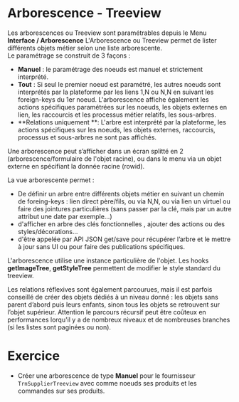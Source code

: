 Arborescence - Treeview
====================

Les arborescences ou Treeview sont paramétrables depuis le Menu **Interface / Arborescence** 
L'Arborescence ou Treeview permet de lister différents objets métier selon une liste arborescente.  
Le paramétrage se construit de 3 façons :  
- **Manuel** : le paramétrage des noeuds est manuel et strictement interprété. 
- **Tout** :  Si seul le premier noeud est paramétré, les autres noeuds sont interprétés par la plateforme par les liens 1,N ou N,N en suivant les foreign-keys du 1er noeud. L'arborescence affiche également les actions spécifiques paramétrées sur les noeuds, les objets externes en lien, les raccourcis et les processus métier relatifs, les sous-arbres.
- **Relations uniquement **: L'arbre est interprété par la plateforme, les actions spécifiques sur les noeuds, les objets externes, raccourcis, processus et sous-arbres ne sont pas affichés.

Une arborescence peut s’afficher dans un écran splitté en 2 (arborescence/formulaire de l'objet racine), ou dans le menu via un objet externe en spécifiant la donnée racine (rowid).

La vue arborescente permet : 
- De définir un arbre entre différents objets métier en suivant un chemin de foreing-keys : lien direct père/fils, ou via N,N, ou via lien un virtuel ou faire des jointures particulières (sans passer par la clé, mais par un autre attribut une date par exemple…)
- d'afficher en arbre des clés fonctionnelles , ajouter des actions ou des styles/décorations...
- d'être appelée par API JSON get/save pour récupérer l’arbre et le mettre à jour sans UI ou pour faire des publications spécifiques.

L'arborescence utilise une instance particulière de l'objet.
Les hooks **getImageTree**, **getStyleTree** permettent de modifier le style standard du treeview.

<div class="warning">Les relations réflexives sont également parcourues, mais il est parfois conseillé de créer des objets dédiés à un niveau donné : les objets sans parent d’abord puis leurs enfants, sinon tous les objets se retrouvent sur l’objet supérieur.
Attention le parcours récursif peut être coûteux en performances lorqu'il y a de nombreux niveaux et de nombreuses branches (si les listes sont paginées ou non).</div>


Exercice
====================

- Créer une arborescence de type **Manuel** pour le fournisseur `TrnSupplierTreeview` avec comme noeuds ses produits et les commandes sur ses produits.


